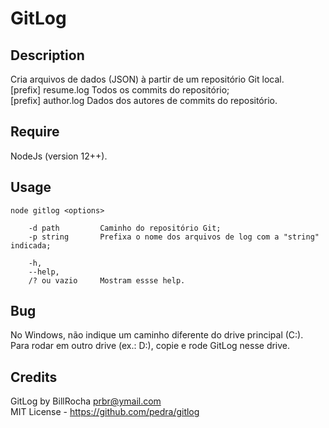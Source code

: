 # GitLog 

## Description 
    
Cria arquivos de dados (JSON) à partir de um repositório Git local.<br>
[prefix] resume.log     Todos os commits do repositório;<br>
[prefix] author.log     Dados dos autores de commits do repositório.

## Require 
    
NodeJs (version 12++).

## Usage
    
    node gitlog <options> 

        -d path         Caminho do repositório Git;
        -p string       Prefixa o nome dos arquivos de log com a "string" indicada;

        -h, 
        --help, 
        /? ou vazio     Mostram essse help.
    
## Bug
    
No Windows, não indique um caminho diferente do drive principal (C:).<br>
Para rodar em outro drive (ex.: D:), copie e rode GitLog nesse drive.

## Credits

GitLog by BillRocha <prbr@ymail.com><br>
MIT License - <https://github.com/pedra/gitlog>
